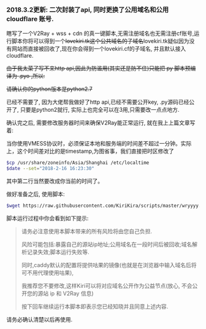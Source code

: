 
### 2018.3.2更新: 二次封装了api, 同时更换了公用域名和公用 cloudflare 账号.

瞎写了一个V2Ray + wss + cdn 的真一键脚本,无需注册域名也无需注册cf账号,运行脚本你将可以得到一个<del>lovekiri.tk这个公共域名的子域名</del>lovekiri.tk疑似因为没有网站而直接被回收了,现在你会得到一个lovekiri.cf的子域名, 并且默认接入cloudflare.

<del>由于我太菜了写不来http api,因此为防滥用(其实还是防不住)只能把 py 脚本预编译为 .pyo ,所以:</del>

<del>请确认你的python版本是python2.7</del>

已经不需要了, 因为大佬帮我做好了http api,已经不需要公开key, .py源码已经公开了, 只要是python2就行, 实际上也完全可以在3用,只需要改一点点地方.

确认完之后, 需要修改服务器时间来确保V2Ray能正常运行, 就在我上上篇文章写着:

当你使用VMESS协议时，必须保证本地和服务端的时间差不超过一分钟。实际上，这个时间差对比的是timestamp,为图省事，我们直接把时区修改了

```bash
$cp /usr/share/zoneinfo/Asia/Shanghai /etc/localtime
$date --set="2018-2-16 16:23:30"
```

其中第二行当然要改成你当前的时间了。

做好准备之后, 使用脚本:

```bash
$wget https://raw.githubusercontent.com/KiriKira/scripts/master/wryyyy.sh && bash wryyyy.sh
```

脚本运行过程中你会看到如下提示:

>请务必注意使用本脚本带来的所有风险将由您自己负担.
>
>风险可能包括:暴露自己的源站ip地址;公用域名在一段时间后被回收;域名解析记录失效;脚本运行失败等.
>
>同时,caddy默认的配置将提供咕果的镜像(也就是在浏览器中输入域名后将可不用代理使用咕果),
>
>我推荐您不要修改,这样Kiri可以将对应域名公开作为公益节点(放心, 不会公开您的源站 ip 和 V2Ray 信息)
>
>按下回车继续运行本脚本即表示您已经知晓并且同意上述内容.

请务必确认清楚以后再使用.